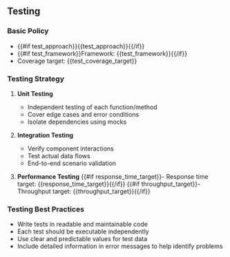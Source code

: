 ## Testing

### Basic Policy
- {{#if test_approach}}{{test_approach}}{{/if}}
- {{#if test_framework}}Framework: {{test_framework}}{{/if}}
- Coverage target: {{test_coverage_target}}

### Testing Strategy
1. **Unit Testing**
   - Independent testing of each function/method
   - Cover edge cases and error conditions
   - Isolate dependencies using mocks

2. **Integration Testing**
   - Verify component interactions
   - Test actual data flows
   - End-to-end scenario validation

3. **Performance Testing**
   {{#if response_time_target}}- Response time target: {{response_time_target}}{{/if}}
   {{#if throughput_target}}- Throughput target: {{throughput_target}}{{/if}}

### Testing Best Practices
- Write tests in readable and maintainable code
- Each test should be executable independently
- Use clear and predictable values for test data
- Include detailed information in error messages to help identify problems